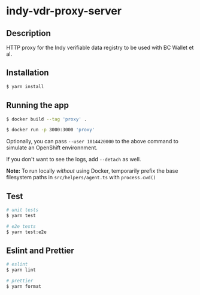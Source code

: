 # indy-vdr-proxy-server

## Description

HTTP proxy for the Indy verifiable data registry to be used with BC Wallet et al.

## Installation

```bash
$ yarn install
```

## Running the app

```bash
$ docker build --tag 'proxy' .
```

```bash
$ docker run -p 3000:3000 'proxy'
```

Optionally, you can pass `--user 1014420000` to the above command to simulate an OpenShift environnment.

If you don't want to see the logs, add `--detach` as well.

**Note:** To run locally *without* using Docker, temporarily prefix the base filesystem paths in `src/helpers/agent.ts` with `process.cwd()`

## Test

```bash
# unit tests
$ yarn test

# e2e tests
$ yarn test:e2e
```

## Eslint and Prettier

```bash
# eslint
$ yarn lint

# prettier
$ yarn format
```
